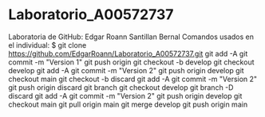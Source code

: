 # Laboratorio_A00572737
Laboratoria de GitHub: Edgar Roann Santillan Bernal
Comandos usados en el individual:
$ git clone https://github.com/EdgarRoann/Laboratorio_A00572737.git
git add -A
git commit -m "Version 1"
git push origin
git checkout -b develop
git checkout develop
git add -A
git commit -m "Version 2"
git push origin develop
git checkout main
git checkout -b discard
git add -A
git commit -m "Version 2"
git push origin discard
 git branch
git checkout develop
git branch -D discard
git add -A
git commit -m "Version 2"
git push origin develop
git checkout main
git pull origin main
git merge develop
git push origin main











